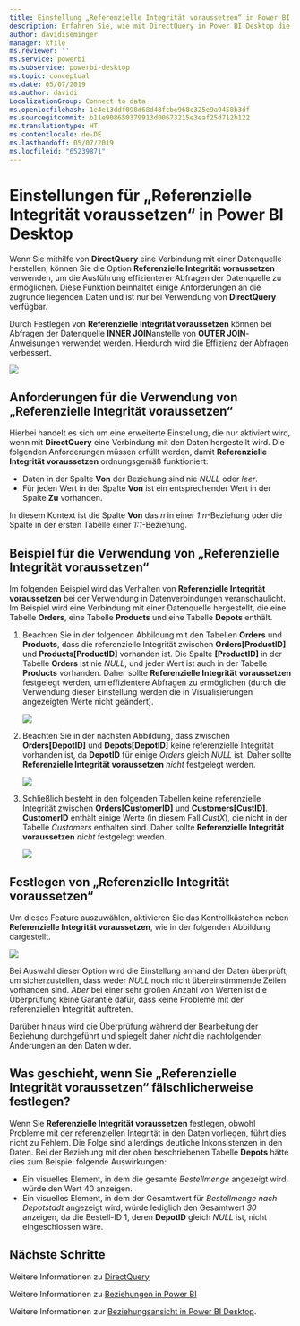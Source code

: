 ```yaml
---
title: Einstellung „Referenzielle Integrität voraussetzen“ in Power BI Desktop
description: Erfahren Sie, wie mit DirectQuery in Power BI Desktop die referenzielle Integrität vorausgesetzt werden kann.
author: davidiseminger
manager: kfile
ms.reviewer: ''
ms.service: powerbi
ms.subservice: powerbi-desktop
ms.topic: conceptual
ms.date: 05/07/2019
ms.author: davidi
LocalizationGroup: Connect to data
ms.openlocfilehash: 1e4e13ddf098d68d48fcbe968c325e9a9458b3df
ms.sourcegitcommit: b11e908650379913d00673215e3eaf25d712b122
ms.translationtype: HT
ms.contentlocale: de-DE
ms.lasthandoff: 05/07/2019
ms.locfileid: "65239871"
---
```

# <a name="assume-referential-integrity-settings-in-power-bi-desktop"></a>Einstellungen für „Referenzielle Integrität voraussetzen“ in Power BI Desktop
Wenn Sie mithilfe von **DirectQuery** eine Verbindung mit einer Datenquelle herstellen, können Sie die Option **Referenzielle Integrität voraussetzen** verwenden, um die Ausführung effizienterer Abfragen der Datenquelle zu ermöglichen. Diese Funktion beinhaltet einige Anforderungen an die zugrunde liegenden Daten und ist nur bei Verwendung von **DirectQuery** verfügbar.

Durch Festlegen von **Referenzielle Integrität voraussetzen** können bei Abfragen der Datenquelle **INNER JOIN**anstelle von **OUTER JOIN**-Anweisungen verwendet werden. Hierdurch wird die Effizienz der Abfragen verbessert.

![](media/desktop-assume-referential-integrity/assume-referential-integrity_1.png)

## <a name="requirements-for-using-assume-referential-integrity"></a>Anforderungen für die Verwendung von „Referenzielle Integrität voraussetzen“
Hierbei handelt es sich um eine erweiterte Einstellung, die nur aktiviert wird, wenn mit **DirectQuery** eine Verbindung mit den Daten hergestellt wird. Die folgenden Anforderungen müssen erfüllt werden, damit **Referenzielle Integrität voraussetzen** ordnungsgemäß funktioniert:

* Daten in der Spalte **Von** der Beziehung sind nie *NULL* oder *leer*.
* Für jeden Wert in der Spalte **Von** ist ein entsprechender Wert in der Spalte **Zu** vorhanden.

In diesem Kontext ist die Spalte **Von** das *n* in einer *1:n*-Beziehung oder die Spalte in der ersten Tabelle einer *1:1*-Beziehung.

## <a name="example-of-using-assume-referential-integrity"></a>Beispiel für die Verwendung von „Referenzielle Integrität voraussetzen“
Im folgenden Beispiel wird das Verhalten von **Referenzielle Integrität voraussetzen** bei der Verwendung in Datenverbindungen veranschaulicht. Im Beispiel wird eine Verbindung mit einer Datenquelle hergestellt, die eine Tabelle **Orders**, eine Tabelle **Products** und eine Tabelle **Depots** enthält.

1. Beachten Sie in der folgenden Abbildung mit den Tabellen **Orders** und **Products**, dass die referenzielle Integrität zwischen **Orders[ProductID]** und **Products[ProductID]** vorhanden ist. Die Spalte **[ProductID]** in der Tabelle **Orders** ist nie *NULL*, und jeder Wert ist auch in der Tabelle **Products** vorhanden. Daher sollte **Referenzielle Integrität voraussetzen** festgelegt werden, um effizientere Abfragen zu ermöglichen (durch die Verwendung dieser Einstellung werden die in Visualisierungen angezeigten Werte nicht geändert).
   
   ![](media/desktop-assume-referential-integrity/assume-referential-integrity_2.png)
2. Beachten Sie in der nächsten Abbildung, dass zwischen **Orders[DepotID]** und **Depots[DepotID]** keine referenzielle Integrität vorhanden ist, da **DepotID** für einige *Orders* gleich *NULL* ist. Daher sollte **Referenzielle Integrität voraussetzen** *nicht* festgelegt werden.
   
   ![](media/desktop-assume-referential-integrity/assume-referential-integrity_3.png)
3. Schließlich besteht in den folgenden Tabellen keine referenzielle Integrität zwischen **Orders[CustomerID]** und **Customers[CustID]**. **CustomerID** enthält einige Werte (in diesem Fall *CustX*), die nicht in der Tabelle *Customers* enthalten sind. Daher sollte **Referenzielle Integrität voraussetzen** *nicht* festgelegt werden.
   
   ![](media/desktop-assume-referential-integrity/assume-referential-integrity_4.png)

## <a name="setting-assume-referential-integrity"></a>Festlegen von „Referenzielle Integrität voraussetzen“
Um dieses Feature auszuwählen, aktivieren Sie das Kontrollkästchen neben **Referenzielle Integrität voraussetzen**, wie in der folgenden Abbildung dargestellt.

![](media/desktop-assume-referential-integrity/assume-referential-integrity_1.png)

Bei Auswahl dieser Option wird die Einstellung anhand der Daten überprüft, um sicherzustellen, dass weder *NULL* noch nicht übereinstimmende Zeilen vorhanden sind. *Aber* bei einer sehr großen Anzahl von Werten ist die Überprüfung keine Garantie dafür, dass keine Probleme mit der referenziellen Integrität auftreten.

Darüber hinaus wird die Überprüfung während der Bearbeitung der Beziehung durchgeführt und spiegelt daher *nicht* die nachfolgenden Änderungen an den Daten wider.

## <a name="what-happens-if-you-incorrectly-set-assume-referential-integrity"></a>Was geschieht, wenn Sie „Referenzielle Integrität voraussetzen“ fälschlicherweise festlegen?
Wenn Sie **Referenzielle Integrität voraussetzen** festlegen, obwohl Probleme mit der referenziellen Integrität in den Daten vorliegen, führt dies nicht zu Fehlern. Die Folge sind allerdings deutliche Inkonsistenzen in den Daten. Bei der Beziehung mit der oben beschriebenen Tabelle **Depots** hätte dies zum Beispiel folgende Auswirkungen:

* Ein visuelles Element, in dem die gesamte *Bestellmenge* angezeigt wird, würde den Wert 40 anzeigen.
* Ein visuelles Element, in dem der Gesamtwert für *Bestellmenge nach Depotstadt* angezeigt wird, würde lediglich den Gesamtwert *30* anzeigen, da die Bestell-ID 1, deren **DepotID** gleich *NULL* ist, nicht eingeschlossen wäre.

## <a name="next-steps"></a>Nächste Schritte
Weitere Informationen zu [DirectQuery](desktop-use-directquery.md)

Weitere Informationen zu [Beziehungen in Power BI](desktop-create-and-manage-relationships.md)

Weitere Informationen zur [Beziehungsansicht in Power BI Desktop](desktop-relationship-view.md).

